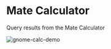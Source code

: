 # Mate Calculator

Query results from the Mate Calculator

![gnome-calc-demo](https://user-images.githubusercontent.com/34342551/174235164-4e6b9ccf-5fe8-44ab-9c5e-7b1f784c405f.png)

